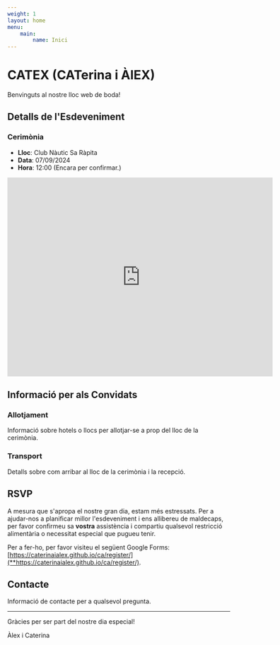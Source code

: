 ```yaml
---
weight: 1
layout: home
menu:
    main:
        name: Inici
---
```

# CATEX (CATerina i ÀlEX)

Benvinguts al nostre lloc web de boda!

## Detalls de l'Esdeveniment

### Cerimònia

- **Lloc**: Club Nàutic Sa Ràpita
- **Data**: 07/09/2024
- **Hora**: 12:00 (Encara per confirmar.)

<iframe src="https://www.google.com/maps/embed?pb=!1m18!1m12!1m3!1d3668.3482968920375!2d2.9530722812768273!3d39.36300868341456!2m3!1f0!2f0!3f0!3m2!1i1024!2i768!4f13.1!3m3!1m2!1s0x1297a8aaf3728019%3A0x43525c38acc36a72!2sClub%20N%C3%A0utic%20Sa%20R%C3%A0pita!5e0!3m2!1ses!2ses!4v1704023288374!5m2!1ses!2ses" width="600" height="450" style="border:0;" allowfullscreen="" loading="lazy" referrerpolicy="no-referrer-when-downgrade"></iframe>

## Informació per als Convidats

### Allotjament

Informació sobre hotels o llocs per allotjar-se a prop del lloc de la cerimònia.

### Transport

Detalls sobre com arribar al lloc de la cerimònia i la recepció.

## RSVP

A mesura que s'apropa el nostre gran dia, estam més estressats. Per a ajudar-nos a planificar millor l'esdeveniment i ens allibereu de maldecaps, per favor confirmeu sa **vostra** assistència i compartiu qualsevol restricció alimentària o necessitat especial que pugueu tenir.

Per a fer-ho, per favor visiteu el següent Google Forms: [https://caterinaialex.github.io/ca/register/](**https://caterinaialex.github.io/ca/register/).

## Contacte

Informació de contacte per a qualsevol pregunta.

---

Gràcies per ser part del nostre dia especial!


Àlex i Caterina
